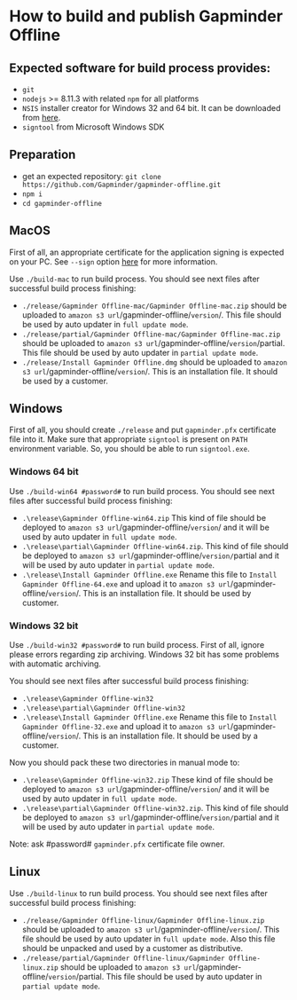 # How to build and publish Gapminder Offline

## Expected software for build process provides:

* `git`
* `nodejs` >= 8.11.3 with related `npm` for all platforms
* `NSIS` installer creator for Windows 32 and 64 bit. It can be downloaded from [here](http://nsis.sourceforge.net).
* `signtool` from Microsoft Windows SDK 

## Preparation

* get an expected repository: `git clone https://github.com/Gapminder/gapminder-offline.git`
* `npm i`
* `cd gapminder-offline`

## MacOS

First of all, an appropriate certificate for the application signing is expected on your PC. See `--sign` option [here](https://github.com/Gapminder/gapminder-offline/blob/master/build-mac#L10) for more information.

Use `./build-mac` to run build process. You should see next files after successful build process finishing:

* `./release/Gapminder Offline-mac/Gapminder Offline-mac.zip` should be uploaded to `amazon s3 url`/gapminder-offline/`version`/.
  This file should be used by auto updater in `full update mode`.
* `./release/partial/Gapminder Offline-mac/Gapminder Offline-mac.zip` should be uploaded to `amazon s3 url`/gapminder-offline/`version`/partial.
  This file should be used by auto updater in `partial update mode`.
* `./release/Install Gapminder Offline.dmg` should be uploaded to `amazon s3 url`/gapminder-offline/`version`/.
  This is an installation file. It should be used by a customer.
  
## Windows 

First of all, you should create `./release` and put `gapminder.pfx` certificate file into it. Make sure that appropriate `signtool` is present on `PATH` environment variable.
So, you should be able to run `signtool.exe`.

### Windows 64 bit

Use `./build-win64 #password#` to run build process. You should see next files after successful build process finishing:

* `.\release\Gapminder Offline-win64.zip` This kind of file should be deployed to `amazon s3 url`/gapminder-offline/`version`/ and it will be used by auto updater in `full update mode`.
* `.\release\partial\Gapminder Offline-win64.zip`. This kind of file should be deployed to `amazon s3 url`/gapminder-offline/`version/`partial and it will be used by auto updater in `partial update mode`.
* `.\release\Install Gapminder Offline.exe`
  Rename this file to `Install Gapminder Offline-64.exe` and upload it to `amazon s3 url`/gapminder-offline/`version`/.
  This is an installation file. It should be used by customer.

### Windows 32 bit

Use `./build-win32 #password#` to run build process. First of all, ignore please errors regarding zip archiving. Windows 32 bit has some problems with automatic archiving. 

You should see next files after successful build process finishing:

* `.\release\Gapminder Offline-win32`
* `.\release\partial\Gapminder Offline-win32`
* `.\release\Install Gapminder Offline.exe`
  Rename this file to `Install Gapminder Offline-32.exe` and upload it to `amazon s3 url`/gapminder-offline/`version`/.
  This is an installation file. It should be used by a customer.

Now you should pack these two directories in manual mode to: 

* `.\release\Gapminder Offline-win32.zip` These kind of file should be deployed to `amazon s3 url`/gapminder-offline/`version`/ and it will be used by auto updater in `full update mode`.
* `.\release\partial\Gapminder Offline-win32.zip`. This kind of file should be deployed to `amazon s3 url`/gapminder-offline/`version/`partial and it will be used by auto updater in `partial update mode`.

Note: ask #password# `gapminder.pfx` certificate file owner.

## Linux

Use `./build-linux` to run build process. You should see next files after successful build process finishing:

* `./release/Gapminder Offline-linux/Gapminder Offline-linux.zip` should be uploaded to `amazon s3 url`/gapminder-offline/`version`/.
  This file should be used by auto updater in `full update mode`. Also this file should be unpacked and used by a customer as distributive.
* `./release/partial/Gapminder Offline-linux/Gapminder Offline-linux.zip` should be uploaded to `amazon s3 url`/gapminder-offline/`version`/partial.
  This file should be used by auto updater in `partial update mode`.

